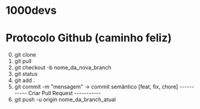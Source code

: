 # 1000devs

# Protocolo Github (caminho feliz)

0. git clone
1. git pull
2. git checkout -b nome_da_nova_branch
3. git status
4. git add .
5. git commit -m "mensagem" -> commit semântico [feat, fix, chore]
   ----------- Criar Pull Request -----------
6. git push -u origin nome_da_branch_atual